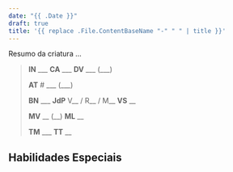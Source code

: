 ```yaml
---
date: "{{ .Date }}"
draft: true
title: '{{ replace .File.ContentBaseName "-" " " | title }}'
---
```


Resumo da criatura ...

> **IN** ___ **CA** ___ **DV** ___ (___)
>
> **AT** # ___ (___)
>
> **BN** ___ **JdP** V__ / R__ / M__ **VS** __
>
> **MV** __ (__) **ML** __
>
> **TM** ___ **TT** __

## Habilidades Especiais


